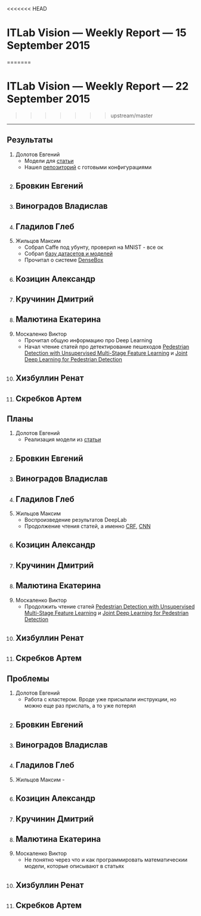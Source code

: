 <<<<<<< HEAD
# ITLab Vision — Weekly Report — 15 September 2015
=======
# ITLab Vision — Weekly Report — 22 September 2015
>>>>>>> upstream/master

----------------

## Результаты

  1. Долотов Евгений
     - Модели для [статьи](http://arxiv.org/pdf/1502.02766.pdf)
     - Нашел [репозиторий](https://github.com/guoyilin/FaceDetection_CNN) с готовыми конфигурациями
  1. Бровкин Евгений
     - 
  1. Виноградов Владислав
     - 
  1. Гладилов Глеб
     - 
  1. Жильцов Максим
     - Собрал Caffe под убунту, проверил на MNIST - все ок
     - Собрал [базу датасетов и моделей](https://docs.google.com/spreadsheets/d/1uuLi0oT7__CeROPvf2tK50a32ZH4BLxfy9KgAK6RnS8/edit#gid=1170575626)
     - Прочитал о системе [DenseBox](http://arxiv.org/pdf/1509.04874.pdf)
  1. Козицин Александр
     - 
  1. Кручинин Дмитрий
     - 
  1. Малютина Екатерина
     - 
  1. Москаленко Виктор
     - Прочитал общую информацию про Deep Learning
	 - Начал чтение статей про детектирование пешеходов [Pedestrian Detection with Unsupervised Multi-Stage Feature Learning](http://cs.nyu.edu/~sermanet/papers/sermanet-cvpr-13.pdf) и [Joint Deep Learning for Pedestrian Detection](http://www.ee.cuhk.edu.hk/~xgwang/papers/ouyangWiccv13.pdf)
  1. Хизбуллин Ренат
     - 
  1. Скребков Артем
     - 

## Планы

  1. Долотов Евгений
     - Реализация модели из [статьи](http://arxiv.org/pdf/1508.04389.pdf)
  1. Бровкин Евгений
     - 
  1. Виноградов Владислав
     - 
  1. Гладилов Глеб
     - 
  1. Жильцов Максим
     - Воспроизведение результатов DeepLab
     - Продолжение чтения статей, а именно [CRF](http://graphics.stanford.edu/projects/densecrf/densecrf_nips2011.pdf), [CNN](http://yann.lecun.com/exdb/publis/pdf/lecun-01a.pdf)
  1. Козицин Александр
     - 
  1. Кручинин Дмитрий
     - 
  1. Малютина Екатерина
     - 
  1. Москаленко Виктор
     - Продолжить чтение статей [Pedestrian Detection with Unsupervised Multi-Stage Feature Learning](http://cs.nyu.edu/~sermanet/papers/sermanet-cvpr-13.pdf) и [Joint Deep Learning for Pedestrian Detection](http://www.ee.cuhk.edu.hk/~xgwang/papers/ouyangWiccv13.pdf)
  1. Хизбуллин Ренат
     - 
  1. Скребков Артем
     - 

## Проблемы

  1. Долотов Евгений
     - Работа с кластером. Вроде уже присылали инструкции, но можно еще раз прислать, а то уже потерял
  1. Бровкин Евгений
     - 
  1. Виноградов Владислав
     - 
  1. Гладилов Глеб
     - 
  1. Жильцов Максим
    -
  1. Козицин Александр
     - 
  1. Кручинин Дмитрий
     - 
  1. Малютина Екатерина
     - 
  1. Москаленко Виктор
     - Не понятно через что и как программировать математическии модели, которые описывают в статьях
  1. Хизбуллин Ренат
     - 
  1. Скребков Артем
     - 

